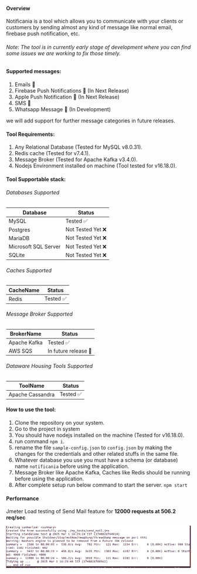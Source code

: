 #### Overview
Notificania is a tool which allows you to communicate with your clients or customers by sending almost any kind of message like normal email, firebase push notification, etc.

###### Note: The tool is in currently early stage of development where you can find some issues we are working to fix those timely.

#### Supported messages:
1. Emails 📧
2. Firebase Push Notifications 🔔  (In Next Release)
3. Apple Push Notification 🔔 (In Next Release)
4. SMS 💬
5. Whatsapp Message 💬 (In Development)

we will add support for further message categories in future releases.

#### Tool Requirements:
1. Any Relational Database (Tested for MySQL v8.0.31).
2. Redis cache (Tested for v7.4.1).
3. Message Broker (Tested for Apache Kafka v3.4.0).
4. Nodejs Environment installed on machine (Tool tested for v16.18.0).

#### Tool Supportable stack:

###### Databases Supported

| Database | Status |
| -------- | ------ |
| MySQL | Tested ✅ |
| Postgres | Not Tested Yet ❌ |
| MariaDB | Not Tested Yet ❌ |
| Microsoft SQL Server | Not Tested Yet ❌ |
| SQLite | Not Tested Yet ❌ |

###### Caches Supported

| CacheName | Status |
| --------- | ------ |
| Redis | Tested ✅ |

###### Message Broker Supported

| BrokerName | Status |
| --------- | ------ |
| Apache Kafka | Tested ✅ |
| AWS SQS | In future release 🎁 |

###### Dataware Housing Tools Supported

| ToolName | Status |
| --------- | ------ |
| Apache Cassandra | Tested ✅ |

#### How to use the tool:
1. Clone the repository on your system.
2. Go to the project in system
3. You should have nodejs installed on the machine (Tested for v16.18.0).
4. run command `npm i`.
5. rename the file `sample-config.json` to `config.json` by making the changes for the credentials and other related stuffs in the same file.
6. Whatever database you use you must have a schema (or database) name `notificania` before using the application.
7. Message Broker like Apache Kafka, Caches like Redis should be running before using the application.
8. After complete setup run below command to start the server. `npm start`


#### Performance

Jmeter Load testing of Send Mail feature for
<b>12000 requests at 506.2 req/sec</b>

<img src="https://github.com/themockingjester/notificania/blob/master/src/resources/otherAssets/send_mail_load_test.png" width="600">
